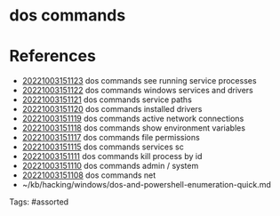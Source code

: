 # dos commands

# References
- [20221003151123](/zet/20221003151123/) dos commands see running service processes
- [20221003151122](/zet/20221003151122/) dos commands windows services and drivers
- [20221003151121](/zet/20221003151121/) dos commands service paths
- [20221003151120](/zet/20221003151120/) dos commands installed drivers
- [20221003151119](/zet/20221003151119/) dos commands active network connections
- [20221003151118](/zet/20221003151118/) dos commands show environment variables
- [20221003151117](/zet/20221003151117/) dos commands file permissions
- [20221003151115](/zet/20221003151115/) dos commands services sc
- [20221003151111](/zet/20221003151111/) dos commands kill process by id
- [20221003151110](/zet/20221003151110/) dos commands admin / system
- [20221003151108](/zet/20221003151108/) dos commands net
- ~/kb/hacking/windows/dos-and-powershell-enumeration-quick.md

Tags:
    #assorted

